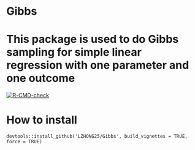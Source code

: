 # Gibbs

# This package is used to do Gibbs sampling for simple linear regression with one parameter and one outcome

<!-- badges: start -->
[![R-CMD-check](https://github.com/LZHONG25/Gibbs/workflows/R-CMD-check/badge.svg)](https://github.com/LZHONG25/Gibbs/actions)
<!-- badges: end -->

# How to install
`devtools::install_github('LZHONG25/Gibbs', build_vignettes = TRUE, force = TRUE)`
